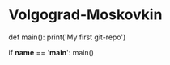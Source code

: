 # Volgograd-Moskovkin
def main():
    print('My first git-repo')


if __name__ == '__main__':
    main()
